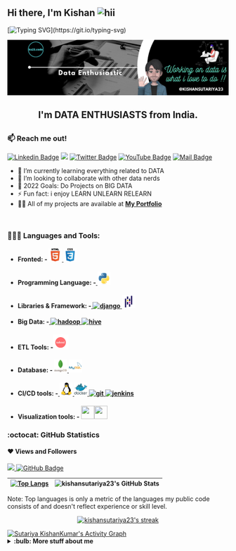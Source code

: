 ## Hi there, I'm Kishan  <img src="https://raw.githubusercontent.com/MartinHeinz/MartinHeinz/master/wave.gif" alt='hii' width="30px">

[![Typing SVG](https://readme-typing-svg.herokuapp.com?font=arial&color=3384B4&lines=Welcome+to+my+GitHub+...)](https://git.io/typing-svg)

 <img src="./images/githubreadme.png" alt="hi">
 
<h2 align="center"><strong>I'm DATA ENTHUSIASTS from India.</strong><h2>

 
<!-- **I'm DATA ENTHUSIASTS from India & business intelligence consultant at PwC and my passion resonates with my profession too. I enjoy exploring data to get insights and create an impactful story out of it.** -->
 
### :mailbox: Reach me out!

[![Linkedin Badge][linkedinbadge]][linkedin] [![](https://img.shields.io/badge/Instagram-da3b5a?style=flat&logo=instagram&logoColor=white&link=https://www.instagram.com/ks23.code/)][instagram] [![Twitter Badge](https://img.shields.io/badge/-@ks23_code-1ca0f1?style=flat&labelColor=1ca0f1&logo=twitter&logoColor=white&link=https://twitter.com/ks23_code)][twitter]  [![YouTube Badge](https://img.shields.io/badge/-ks23%20code-e74c3c?style=flat&labelColor=e74c3c&logo=youtube&logoColor=white)][youtube] [![Mail Badge](https://img.shields.io/badge/-ks23.code@gmail.com-c0392b?style=flat&labelColor=c0392b&logo=gmail&logoColor=white)][gmail] 

- 🌱 I’m currently learning everything related to DATA
- 💞️ I’m looking to collaborate with other data nerds
- 🥅 2022 Goals: Do Projects on BIG DATA
- ⚡ Fun fact: i enjoy LEARN UNLEARN RELEARN
- 👨‍💻 All of my projects are available at **[My Portfolio](https://kishansutariya23.netlify.app/#home)**


<br>

<h3 align="left">👨🏽‍💻 Languages and Tools:</h3>
<p align="left"> 

- #### Fronted: - <a href="#" target="_blank" rel="noreferrer"> <img src="https://raw.githubusercontent.com/devicons/devicon/master/icons/html5/html5-original-wordmark.svg" alt="html5" width="30" height="30"/> </a> <a href="#" target="_blank" rel="noreferrer"> <img src="https://raw.githubusercontent.com/devicons/devicon/master/icons/css3/css3-original-wordmark.svg" alt="css3" width="30" height="30"/> </a>
- #### Programming Language: -<a href="#" target="_blank" rel="noreferrer"> <img src="https://raw.githubusercontent.com/devicons/devicon/master/icons/python/python-original.svg" alt="python" width="30" height="30"/> </a> 
- #### Libraries & Framework: -<a href="#" target="_blank" rel="noreferrer"> <img src="https://cdn.worldvectorlogo.com/logos/django.svg" alt="django" width="30" height="30"/> </a> <a href="#" target="_blank" rel="noreferrer"> <img src="https://raw.githubusercontent.com/devicons/devicon/2ae2a900d2f041da66e950e4d48052658d850630/icons/pandas/pandas-original.svg" alt="pandas" width="30" height="30"/> </a>
- #### Big Data: -<a href="#" target="_blank" rel="noreferrer"> <img src="https://www.vectorlogo.zone/logos/apache_hadoop/apache_hadoop-icon.svg" alt="hadoop" width="30" height="30"/> </a> <a href="#" target="_blank" rel="noreferrer"> <img src="https://www.vectorlogo.zone/logos/apache_hive/apache_hive-icon.svg" alt="hive" width="30" height="30"/> </a> 

- #### ETL Tools: -<a href="#" target="_blank" rel="noreferrer"><img src="./images/logo-talend-logomark.png" width=35px alt="talend open studion"></a>

- #### Database: - <a href= "#" target="_blank" rel="noreferrer"> <img src="https://raw.githubusercontent.com/devicons/devicon/master/icons/mongodb/mongodb-original-wordmark.svg" alt="mongodb" width="30" height="30"/> </a> <a href="#" target="_blank" rel="noreferrer"> <img src="https://raw.githubusercontent.com/devicons/devicon/master/icons/mysql/mysql-original-wordmark.svg" alt="mysql" width="30" height="30"/> </a> 
- #### CI/CD tools: -<a href="#" target="_blank" rel="noreferrer"> <img src="https://raw.githubusercontent.com/devicons/devicon/master/icons/linux/linux-original.svg" alt="linux" width="30" height="30"/> </a> <a href="#" target="_blank" rel="noreferrer"> <img src="https://raw.githubusercontent.com/devicons/devicon/master/icons/docker/docker-original-wordmark.svg" alt="docker" width="30" height="30"/> </a> <a href="#" target="_blank" rel="noreferrer"> <img src="https://www.vectorlogo.zone/logos/git-scm/git-scm-icon.svg" alt="git" width="30" height="30"/> </a> <a href="#" target="_blank" rel="noreferrer"> <img src="https://www.vectorlogo.zone/logos/jenkins/jenkins-icon.svg" alt="jenkins" width="30" height="30"/> </a> 
- #### Visualization tools: - <a href="#" ><img src="https://img.icons8.com/color/48/000000/power-bi.png" width="30" height="30"/></a><a href="#"><img src="https://img.icons8.com/color/48/000000/tableau-software.png" width="30" height="30"/></a>





 
</p>



### :octocat: GitHub Statistics


#### ❤ Views and Followers
<a href="https://github.com/kishansutariya23/github-profile-views-counter">
    <img src="https://komarev.com/ghpvc/?username=kishansutariya23">
</a>
<a href="https://github.com/kishansutariya23?tab=followers"><img src="https://img.shields.io/github/followers/kishansutariya23?label=Followers&style=social" alt="GitHub Badge"></a>


| [![Top Langs](https://github-readme-stats.vercel.app/api/top-langs/?username=kishansutariya23&langs_count=8&count_private=true&layout=compact&theme=tokyonight&hide_border=true)](https://github.com/anuraghazra/github-readme-stats) |![kishansutariya23's GitHub Stats](https://github-readme-stats.vercel.app/api?username=kishansutariya23&show_icons=true&count_private=true&theme=tokyonight&hide_border=true&hide=contribs,prs&custom_title=Kishansutariya23's%20GitHub%20Stats)  |
| ----------------------------------------------------------------------------------------------------------------------------------------------------------------------------------------------- | ------------------------------------------------------------------------------------------------------------------------------------------------------------------------------------------------ |

Note:</b> Top languages is only a metric of the languages my public code consists of and doesn't reflect experience or skill level.

<p align="center">
    <a href="https://github.com/kishansutariya23/github-readme-streak-stats">
        <img title="🔥 Get streak stats for your profile at git.io/streak-stats" alt="kishansutariya23's streak" src="https://github-readme-streak-stats.herokuapp.com/?user=kishansutariya23&theme=black-ice&hide_border=true&stroke=0000&background=060A0CD0"/>
    </a>
</p>
<a href="https://github.com/kishansutariya23/github-readme-activity-graph"><img alt="Sutariya KishanKumar's Activity Graph" src="https://activity-graph.herokuapp.com/graph?username=kishansutariya23&bg_color=0D1117&color=5BCDEC&line=5BCDEC&point=FFFFFF&hide_border=true" /></a>




<details>
<summary>
    <strong> :bulb: More stuff about me</strong>
</summary>

<br >

I love sharing knowledge and putting posts, blogs and videos together for helping other developers, data analyst  and ....

<!--START_SECTION:waka-->

<!--END_SECTION:waka-->

<!-- Profile Links -->

[linkedin]: https://www.linkedin.com/in/kishankumar-sutariya/
[twitter]: https://twitter.com/ks23_code?t=slipKXB8ZbZG4wDzoTxQ&s=09
[data.world]: https://data.world/dataman-udit
[youtube]: https://www.youtube.com/channel/UCTznaXzOXeFZ8LzWxS0d6_A
[gmail]: mailto:ks23.code@gmail.com
[skype]: skype:------?call
[instagram]:https://www.instagram.com/ks23.code/
<!-- Shields Profile Links -->

[linkedinbadge]: https://img.shields.io/badge/-kishankumar_sutariya-0e76a8?style=flat&labelColor=0e76a8&logo=linkedin&logoColor=white
[twitterbadge]: https://img.shields.io/badge/-@ks23_code-1ca0f1?style=flat&labelColor=1ca0f1&logo=twitter&logoColor=white&link=https://twitter.com/quantumudit
[gmailbadge]: https://img.shields.io/badge/-ks23.code-c0392b?style=flat&labelColor=c0392b&logo=gmail&logoColor=white
[youtubebadge]: https://img.shields.io/badge/-youtube-e74c3c?style=flat&labelColor=e74c3c&logo=youtube&logoColor=white
[instagram]:https://img.shields.io/badge/Instagram-E4405F?style=for-the-badge&logo=instagram&logoColor=white
<!-- Top Technology Badges -->

[powerbibadge]: https://img.shields.io/badge/-Power%20BI-F2C811?style=for-the-badge&labelColor=212121&logo=powerbi
[tableaubadge]: https://img.shields.io/badge/-Tableau-E97627?style=for-the-badge&labelColor=212121&logo=tableau
[sqlserverbadge]: https://img.shields.io/badge/-SQL%20Server-CC2927?style=for-the-badge&labelColor=212121&logo=Microsoft%20SQL%20Server&logoColor=CC2927
[excelbadge]: https://img.shields.io/badge/-Microsoft%20Excel-217346?style=for-the-badge&labelColor=212121&logo=Microsoft%20Excel&logoColor=217346
[pythonbadge]: https://img.shields.io/badge/-Python-3776AB?style=for-the-badge&labelColor=212121&logo=python

<!-- Tools & Technology Links -->
 
